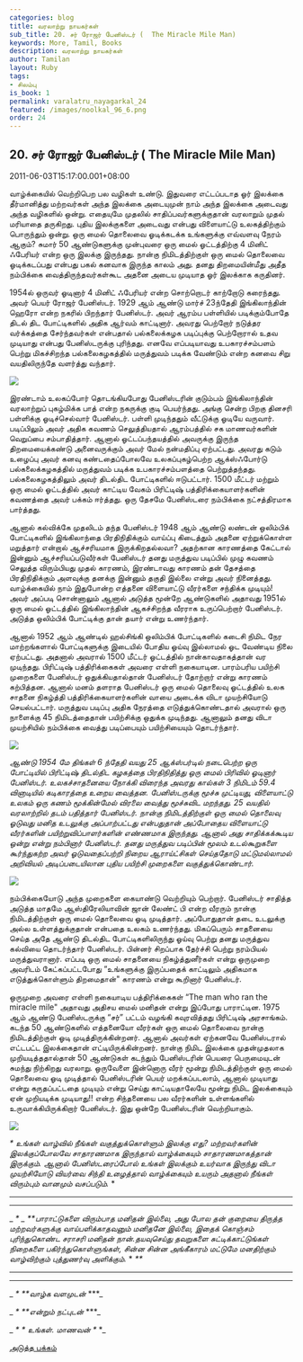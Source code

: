 ```yaml
---
categories: blog
title: வரலாற்று நாயகர்கள்
sub_title: 20. சர் ரோஜர் பேனிஸ்டர் (  The Miracle Mile Man)
keywords: More, Tamil, Books
description: வரலாற்று நாயகர்கள்
author: Tamilan
layout: Ruby
tags:
- சிலம்பு
is_book: 1
permalink: varalatru_nayagarkal_24
featured: /images/noolkal_96_6.png
order: 24
---
```



## 20. சர் ரோஜர் பேனிஸ்டர் ( The Miracle Mile Man)

2011-06-03T15:17:00.001+08:00

வாழ்க்கையில் வெற்றிபெற பல வழிகள் உண்டு. இதுவரை எட்டப்படாத ஓர் இலக்கை தீர்மானித்து மற்றவர்கள் அந்த இலக்கை அடையுமுன் நாம் அந்த இலக்கை அடைவது அந்த வழிகளில் ஒன்று. எதையுமே முதலில் சாதிப்பவர்களுக்குதான் வரலாறும் முதல் மரியாதை தருகிறது. புதிய இலக்குகளை அடைவது என்பது விளையாட்டு உலகத்திற்கும் பொருந்தும் ஒன்று. ஒரு மைல் தொலைவை ஓடிக்கடக்க உங்களுக்கு எவ்வளவு நேரம் ஆகும்? சுமார் 50 ஆண்டுகளுக்கு முன்புவரை ஒரு மைல் ஓட்டத்திற்கு 4 மினிட் ஃபேரியர் என்ற ஒரு இலக்கு இருந்தது. நான்கு நிமிடத்திற்குள் ஒரு மைல் தொலைவை ஓடிக்கடப்பது என்பது பகல் கனவாக இருந்த காலம் அது. தனது திறமையின்மீது அதீத நம்பிக்கை வைத்திருந்தவர்கள்கூட அதனை அடைய முடியாத ஓர் இலக்காக கருதினர்.

1954ல் ஒருவர் ஓடினார் 4 மினிட் ஃபேரியர் என்ற சொற்றொடர் காற்றோடு கரைந்தது. அவர் பெயர் ரோஜர் பேனிஸ்டர். 1929 ஆம் ஆண்டு மார்ச் 23ந்தேதி இங்கிலாந்தின் ஹெரோ என்ற நகரில் பிறந்தார் பேனிஸ்டர். அவர் ஆரம்ப பள்ளியில் படிக்கும்போதே திடல் திட போட்டிகளில் அதிக ஆர்வம் காட்டினார். அவரது பெற்றோர் நடுத்தர வர்க்கத்தை சேர்ந்தவர்கள் என்பதால் பல்கலைக்கழக படிப்புக்கு பெற்றோரால் உதவ முடியாது என்பது பேனிஸ்டருக்கு புரிந்தது. எனவே எப்படியாவது உபகாரச்சம்பளம் பெற்று மிகச்சிறந்த பல்கலைகழகத்தில் மருத்துவம் படிக்க வேண்டும் என்ற கனவை சிறு வயதிலிருந்தே வளர்த்து வந்தார்.

![](http://2.bp.blogspot.com/-qT1gEVr2OU0/TeiGnBYAkMI/AAAAAAAAAg8/Gy9GPLpyw3g/s320/p0093ych_640_360.jpg)

இரண்டாம் உலகப்போர் தொடங்கியபோது பேனிஸ்டரின் குடும்பம் இங்கிலாந்தின் வரலாற்றுப் புகழ்மிக்க பாத் என்ற நகருக்கு குடி பெயர்ந்தது. அங்கு சென்ற பிறகு தினசரி பள்ளிக்கு ஓடிச்செல்வார் பேனிஸ்டர். பள்ளி முடிந்ததும் வீட்டுக்கு ஓடியே வருவார். படிப்பிலும் அவர் அதிக கவணம் செலுத்தியதால் ஆரம்பத்தில் சக மாணவர்களின் வெறுப்பை சம்பாதித்தார். ஆனால் ஓட்டப்பந்தயத்தில் அவருக்கு இருந்த திறமையைக்கண்டு அனைவருக்கும் அவர் மேல் நன்மதிப்பு ஏற்பட்டது. அவரது கடும் உழைப்பு அவர் கனவு கண்டதைப்போலவே உலகப்புகழ்பெற்ற ஆக்ஸ்ஃபோர்டு பல்கலைக்கழகத்தில் மருத்துவம் படிக்க உபகாரச்சம்பளத்தை பெற்றுத்தந்தது. பல்கலைகழகத்திலும் அவர் திடல்திட போட்டிகளில் ஈடுபட்டார். 1500 மீட்டர் மற்றும் ஒரு மைல் ஓட்டத்தில் அவர் காட்டிய வேகம் பிரிட்டிஷ் பத்திரிக்கையாளர்களின் கவணத்தை அவர் பக்கம் ஈர்த்தது. ஒரு தேசமே பேனிஸ்டரை நம்பிக்கை நட்சத்திரமாக பார்த்தது.

ஆனால் கல்விக்கே முதலிடம் தந்த பேனிஸ்டர் 1948 ஆம் ஆண்டு லண்டன் ஒலிம்பிக் போட்டிகளில் இங்கிலாந்தை பிரதிநிதிக்கும் வாய்ப்பு கிடைத்தும் அதனை ஏற்றுக்கொள்ள மறுத்தார் என்றால் ஆச்சரியமாக இருக்கிறதல்லவா? அதற்கான காரணத்தை கேட்டால் இன்னும் ஆச்சரியப்படுவீர்கள் பேனிஸ்டர் தனது மருத்துவ படிப்பில் முழு கவணம் செலுத்த விரும்பியது முதல் காரணம், இரண்டாவது காரணம் தன் தேசத்தை பிரதிநிதிக்கும் அளவுக்கு தனக்கு இன்னும் தகுதி இல்லை என்று அவர் நினைத்தது. வாழ்க்கையில் நாம் இதுபோன்ற எத்தனை விளையாட்டு வீரர்களை சந்திக்க முடியும்! அவர் அப்படி சொன்னாலும் ஆனால் அடுத்த மூன்றே ஆண்டுகளில் அதாவது 1951ல் ஒரு மைல் ஓட்டத்தில் இங்கிலாந்தின் ஆகச்சிறந்த வீரராக உருப்பெற்றார் பேனிஸ்டர். அடுத்த ஒலிம்பிக் போட்டிக்கு தான் தயார் என்று உணர்ந்தார்.

ஆனால் 1952 ஆம் ஆண்டில் ஹல்சிங்கி ஒலிம்பிக் போட்டிகளில் கடைசி நிமிட நேர மாற்றங்களால் போட்டிகளுக்கு இடையில் போதிய ஓய்வு இல்லாமல் ஓட வேண்டிய நிலை ஏற்பட்டது. அதனால் அவரால் 1500 மீட்டர் ஓட்டத்தில் நான்காவதாகத்தான் வர முடிந்தது. பிரிட்டிஷ் பத்திரிக்கைகள் அவரை எள்ளி நகையாடின. பாரம்பரிய பயிற்சி முறைகளை பேனிஸ்டர் ஒதுக்கியதால்தான் பேனிஸ்டர் தோற்றார் என்று காரணம் கற்பித்தன. ஆனால் மனம் தளராத பேனிஸ்டர் ஒரு மைல் தொலைவு ஓட்டத்தில் உலக சாதனை நிகழ்த்தி பத்திரிக்கையாளர்களின் வாயை அடைக்க விடா முயற்சியோடு செயல்பட்டார். மருத்துவ படிப்பு அதிக நேரத்தை எடுத்துக்கொண்டதால் அவரால் ஒரு நாளைக்கு 45 நிமிடத்தைதான் பயிற்சிக்கு ஒதுக்க முடிந்தது. ஆனாலும் தனது விடா முயற்சியில் நம்பிக்கை வைத்து படிப்பையும் பயிற்சியையும் தொடர்ந்தார்.

![](http://3.bp.blogspot.com/-zEcS1oTURVE/TeiHujorgqI/AAAAAAAAAhE/3HHHcIGDZ_4/s320/roger-bannister-1st-four.jpg)

_ஆண்டு 1954 மே திங்கள் 6 ந்தேதி வயது 25 ஆக்ஸ்பர்டில் நடைபெற்ற ஒரு போட்டியில் பிரிட்டிஷ் திடல்திட கழகத்தை பிரதிநிதித்து ஒரு மைல் பிரிவில் ஓடினார் பேனிஸ்டர். உலகச்சாதனையை நோக்கி விரைந்த அவரது கால்கள் 3 நிமிடம் 59.4 வினாடியில் கடிகாரத்தை உறைய வைத்தன. பேனிஸ்டருக்கு மூச்சு முட்டியது, விளையாட்டு உலகம் ஒரு கணம் மூக்கின்மேல் விரலை வைத்து மூச்சுவிட மறந்தது. 25 வயதில் வரலாற்றில் தடம் பதித்தார் பேனிஸ்டர். நான்கு நிமிடத்திற்குள் ஒரு மைல் தொலைவு ஓடுவது மனித உடலுக்கு அப்பாற்பட்டது என்பதுதான் அப்போதைய விளையாட்டு வீரர்களின் பயிற்றுவிப்பாளர்களின் எண்ணமாக இருந்தது. ஆனால் அது சாதிக்கக்கூடிய ஒன்று என்று நம்பினார் பேனிஸ்டர். தனது மருத்துவ படிப்பின் மூலம் உடல்கூறுகளை கூர்ந்துகற்ற அவர் ஓடுவதைப்பற்றி நிறைய ஆராய்ட்சிகள் செய்ததோடு மட்டுமல்லாமல் அறிவியல் அடிப்படையிலான புதிய பயிற்சி முறைகளை வகுத்துக்கொண்டார்._

![](http://3.bp.blogspot.com/-CrU-UBXEsRM/TeiHi-VYu9I/AAAAAAAAAhA/DvLWN6WEoYs/s320/roger_bannister.jpg)

நம்பிக்கையோடு அந்த முறைகளை கையாண்டு வெற்றியும் பெற்றார். பேனிஸ்டர் சாதித்த அடுத்த மாதமே ஆஸ்திரேலியாவின் ஜான் லேண்ட் பி என்ற வீரரும் நான்கு நிமிடத்திற்குள் ஒரு மைல் தொலைவை ஓடி முடித்தார். அப்போதுதான் தடை உடலுக்கு அல்ல உள்ளத்துக்குதான் என்பதை உலகம் உணர்ந்தது. மிகப்பெரும் சாதனையை செய்த அதே ஆண்டு திடல்திட போட்டிகளிலிருந்து ஓய்வு பெற்று தனது மருத்துவ கல்வியை தொடர்ந்தார் பேனிஸ்டர். பின்னர் சிறப்பாக தேர்ச்சி பெற்று நரம்பியல் மருத்துவரானார். எப்படி ஒரு மைல் சாதனையை நிகழ்த்துனீர்கள் என்று ஒருமுறை அவரிடம் கேட்கப்பட்டபோது “உங்களுக்கு இருப்பதைக் காட்டிலும் அதிகமாக எடுத்துக்கொள்ளும் திறமைதான்" காரணம் என்று கூறினார் பேனிஸ்டர்.

ஒருமுறை அவரை எள்ளி நகையாடிய பத்திரிக்கைகள் “The man who ran the miracle mile" அதாவது அதிசய மைல் மனிதன் என்று இப்போது பாராட்டின. 1975 ஆம் ஆண்டு பேனிஸ்டருக்கு “சர்” பட்டம் வழங்கி கவுரவித்தது பிரிட்டிஷ் அரசாங்கம். கடந்த 50 ஆண்டுகளில் எத்தனையோ வீரர்கள் ஒரு மைல் தொலைவை நான்கு நிமிடத்திற்குள் ஓடி முடித்திருக்கின்றனர். ஆனால் அவர்கள் ஏற்கனவே பேனிஸ்டரால் எட்டபட்ட இலக்கைதான் எட்டியிருக்கின்றனர். நான்கு நிமிட இலக்கை முதன்முதலாக முறியடித்ததால்தான் 50 ஆண்டுகள் கடந்தும் பேனிஸ்டரின் பெயரை பெருமையுடன் சுமந்து நிற்கிறது வரலாறு. ஒருவேளை இன்னொரு வீரர் மூன்று நிமிடத்திற்குள் ஒரு மைல் தொலைவை ஓடி முடித்தால் பேனிஸ்டரின் பெயர் மறக்கப்படலாம், ஆனால் முடியாது என்று கருதப்பட்டதை முடியும் என்று செய்து காட்டியதாலேயே மூன்று நிமிட இலக்கையும் ஏன் முறியடிக்க முடியாது!! என்ற சிந்தனையை பல வீரர்களின் உள்ளங்களில் உருவாக்கியிருக்கிறார் பேனிஸ்டர். இது ஒன்றே பேனிஸ்டரின் வெற்றியாகும்.

![](http://4.bp.blogspot.com/-pfGWKBlyPxM/TeiH1NdoFrI/AAAAAAAAAhI/273Vt1jugNw/s320/bannister_1.jpeg)

_* _உங்கள் வாழ்வில் நீங்கள் வகுத்துக்கொள்ளும் இலக்கு எது? மற்றவர்களின் இலக்குப்போலவே சாதாரணமாக இருந்தால் வாழ்க்கையும் சாதாரணமாகத்தான் இருக்கும். ஆனால் பேனிஸ்டரைப்போல் உங்கள் இலக்கும் உயர்வாக இருந்து விடா முயற்சியோடு வியர்வை சிந்தி உழைத்தால் வாழ்க்கையும் உயரும் அதனால் நீங்கள் விரும்பும் வானமும் வசப்படும்.__ *

* * *

* * *

_ _* _ **பாராட்டுகளை விரும்பாத மனிதன் இல்லை, அது போல தன் குறையை திருத்த மற்றவர்களுக்கு வாய்பளிக்காதவனும் மனிதனே இல்லை, இதைக் கொஞ்சம் புரிந்துகொண்ட சராசரி மனிதன் நான்.தயவுசெய்து தவறுகளை சுட்டிக்காட்டுங்கள் நிறைகளை பகிர்ந்துகொள்ளுங்கள், சின்ன சின்ன அங்கீகாரம் மட்டுமே மனதிற்கும் வாழ்விற்கும் புத்துணர்வு அளிக்கும்._ * _**_

* * *

* * *

_ _* **வாழ்க வளமுடன்_ ***_

_ _* **என்றும் நட்புடன்_ ***_

_ _* *_ _உங்கள். மாணவன்_ _*_ *_

[அடுத்த பக்கம்](varalatru_nayagarkal_25)
